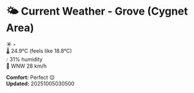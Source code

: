 # 🌤️ Current Weather - Grove (Cygnet Area)

☀️ **-**  
🌡️ 24.9°C (feels like 18.8°C)  
💧 31% humidity  
💨 WNW 28 km/h  

**Comfort:** Perfect 😌  
**Updated:** 20251005030500
